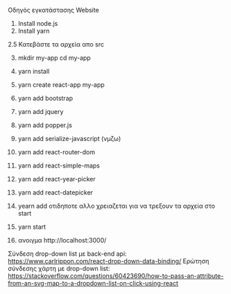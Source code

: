    Οδηγός εγκατάστασης Website
   
   1. Install node.js
   2. Install yarn
   
   2.5 Κατεβάστε τα αρχεία απο src
   
   3. mkdir my-app
      cd my-app
   4. yarn install
   5. yarn create react-app my-app
   6. yarn add bootstrap
   7. yarn add jquery
   8. yarn add popper.js
   9. yarn add serialize-javascript (νμζω)
   10. yarn add react-router-dom
   11. yarn add react-simple-maps
   12. yarn add react-year-picker
   13. yarn add react-datepicker
   14. yearn add οτιδηποτε αλλο χρειαζεται για να τρεξουν τα αρχεία στο start
   
   15. yarn start
   16. ανοιγμα http://localhost:3000/
   
 Σύνδεση drop-down list με back-end api: https://www.carlrippon.com/react-drop-down-data-binding/
 Ερώτηση σύνδεσης χάρτη με drop-down list: https://stackoverflow.com/questions/60423690/how-to-pass-an-attribute-from-an-svg-map-to-a-dropdown-list-on-click-using-react
